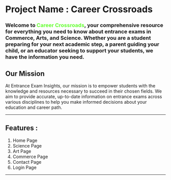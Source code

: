 # Project Name : Career Crossroads

### Welcome to <span style="color:#66ff33;">Career Crossroads</span>, your comprehensive resource for everything you need to know about entrance exams in Commerce, Arts, and Science. Whether you are a student preparing for your next academic step, a parent guiding your child, or an educator seeking to support your students, we have the information you need.
## Our Mission
At Entrance Exam Insights, our mission is to empower students with the knowledge and resources necessary to succeed in their chosen fields. We aim to provide accurate, up-to-date information on entrance exams across various disciplines to help you make informed decisions about your education and career path.

---
## Features :
1. Home Page
2. Science Page
3. Art Page
4. Commerce Page
5. Contact Page
6. Login Page
---
